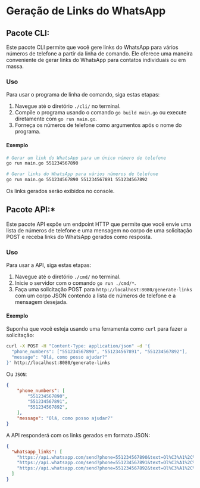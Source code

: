 # Geração de Links do WhatsApp

## Pacote CLI:
Este pacote CLI permite que você gere links do WhatsApp para vários números de telefone a partir da linha de comando. Ele oferece uma maneira conveniente de gerar links do WhatsApp para contatos individuais ou em massa.

### Uso

Para usar o programa de linha de comando, siga estas etapas:

1. Navegue até o diretório `./cli/` no terminal.
2. Compile o programa usando o comando `go build main.go` ou execute diretamente com `go run main.go`.
3. Forneça os números de telefone como argumentos após o nome do programa.

#### Exemplo

```bash
# Gerar um link do WhatsApp para um único número de telefone
go run main.go 551234567890

# Gerar links do WhatsApp para vários números de telefone
go run main.go 551234567890 551234567891 551234567892
```

Os links gerados serão exibidos no console.

## Pacote API:*

Este pacote API expõe um endpoint HTTP que permite que você envie uma lista de números de telefone e uma mensagem no corpo de uma solicitação POST e receba links do WhatsApp gerados como resposta.

### Uso

Para usar a API, siga estas etapas:

1. Navegue até o diretório `./cmd/` no terminal.
2. Inicie o servidor com o comando `go run ./cmd/*`.
3. Faça uma solicitação POST para `http://localhost:8080/generate-links` com um corpo JSON contendo a lista de números de telefone e a mensagem desejada.

#### Exemplo

Suponha que você esteja usando uma ferramenta como `curl` para fazer a solicitação:

```bash
curl -X POST -H "Content-Type: application/json" -d '{
  "phone_numbers": ["551234567890", "551234567891", "551234567892"],
  "message": "Olá, como posso ajudar?"
}' http://localhost:8080/generate-links
```

Ou `JSON`:
```json
{
    "phone_numbers": [
        "551234567890",
        "551234567891",
        "551234567892",
    ],
    "message": "Olá, como posso ajudar?"
}
```

A API responderá com os links gerados em formato JSON:

```json
{
  "whatsapp_links": [
    "https://api.whatsapp.com/send?phone=551234567890&text=Ol%C3%A1%2C%20como%20posso%20ajudar%3F",
    "https://api.whatsapp.com/send?phone=551234567891&text=Ol%C3%A1%2C%20como%20posso%20ajudar%3F",
    "https://api.whatsapp.com/send?phone=551234567892&text=Ol%C3%A1%2C%20como%20posso%20ajudar%3F"
  ]
}
```
